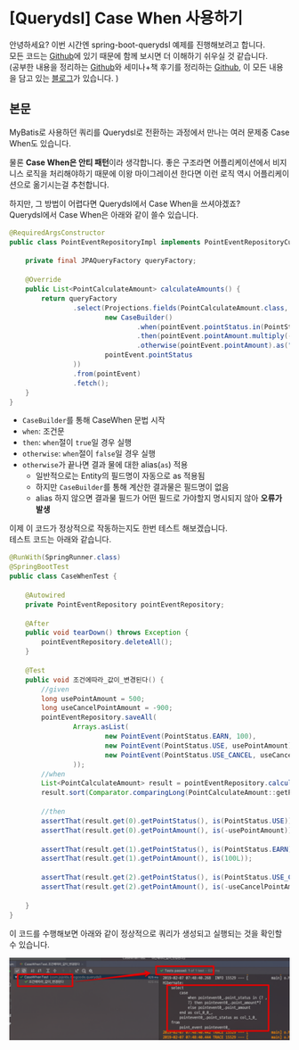 # [Querydsl] Case When 사용하기

안녕하세요? 이번 시간엔 spring-boot-querydsl 예제를 진행해보려고 합니다.  
모든 코드는 [Github](https://github.com/jojoldu/blog-code/tree/master/spring-boot-querydsl)에 있기 때문에 함께 보시면 더 이해하기 쉬우실 것 같습니다.  
(공부한 내용을 정리하는 [Github](https://github.com/jojoldu/blog-code)와 세미나+책 후기를 정리하는 [Github](https://github.com/jojoldu/review), 이 모든 내용을 담고 있는 [블로그](http://jojoldu.tistory.com/)가 있습니다. )<br/>

## 본문

MyBatis로 사용하던 쿼리를 Querydsl로 전환하는 과정에서 만나는 여러 문제중 Case When도 있습니다.  

물론 **Case When은 안티 패턴**이라 생각합니다.
좋은 구조라면 어플리케이션에서 비지니스 로직을 처리해야하기 때문에 이왕 마이그레이션 한다면 이런 로직 역시 어플리케이션으로 옮기시는걸 추천합니다.  
  
하지만, 그 방법이 어렵다면 Querydsl에서 Case When을 쓰셔야겠죠?  
Querydsl에서 Case When은 아래와 같이 쓸수 있습니다.

```java
@RequiredArgsConstructor
public class PointEventRepositoryImpl implements PointEventRepositoryCustom {

    private final JPAQueryFactory queryFactory;

    @Override
    public List<PointCalculateAmount> calculateAmounts() {
        return queryFactory
                .select(Projections.fields(PointCalculateAmount.class,
                        new CaseBuilder()
                                .when(pointEvent.pointStatus.in(PointStatus.USE, PointStatus.USE_CANCEL))
                                .then(pointEvent.pointAmount.multiply(-1))
                                .otherwise(pointEvent.pointAmount).as("pointAmount"),
                        pointEvent.pointStatus
                ))
                .from(pointEvent)
                .fetch();
    }
}
```

* ```CaseBuilder```를 통해 CaseWhen 문법 시작
* ```when```: 조건문
* ```then```: ```when```절이 ```true```일 경우 실행
* ```otherwise```: ```when```절이 ```false```일 경우 실행
* ```otherwise```가 끝나면 결과 물에 대한 alias(```as```) 적용
    * 일반적으로는 Entity의 필드명이 자동으로 as 적용됨
    * 하지만 ```CaseBuilder```를 통해 계산한 결과물은 필드명이 없음
    * alias 하지 않으면 결과물 필드가 어떤 필드로 가야할지 명시되지 않아 **오류가 발생**
  
이제 이 코드가 정상적으로 작동하는지도 한번 테스트 해보겠습니다.  
테스트 코드는 아래와 같습니다.

```java
@RunWith(SpringRunner.class)
@SpringBootTest
public class CaseWhenTest {

    @Autowired
    private PointEventRepository pointEventRepository;

    @After
    public void tearDown() throws Exception {
        pointEventRepository.deleteAll();
    }

    @Test
    public void 조건에따라_값이_변경된다() {
        //given
        long usePointAmount = 500;
        long useCancelPointAmount = -900;
        pointEventRepository.saveAll(
                Arrays.asList(
                        new PointEvent(PointStatus.EARN, 100),
                        new PointEvent(PointStatus.USE, usePointAmount),
                        new PointEvent(PointStatus.USE_CANCEL, useCancelPointAmount)
                ));
        //when
        List<PointCalculateAmount> result = pointEventRepository.calculateAmounts();
        result.sort(Comparator.comparingLong(PointCalculateAmount::getPointAmount));

        //then
        assertThat(result.get(0).getPointStatus(), is(PointStatus.USE));
        assertThat(result.get(0).getPointAmount(), is(-usePointAmount)); // 500원이 -500원으로

        assertThat(result.get(1).getPointStatus(), is(PointStatus.EARN));
        assertThat(result.get(1).getPointAmount(), is(100L));

        assertThat(result.get(2).getPointStatus(), is(PointStatus.USE_CANCEL));
        assertThat(result.get(2).getPointAmount(), is(-useCancelPointAmount)); // -900 원이 900원으로

    }
}
```

이 코드를 수행해보면 아래와 같이 정상적으로 쿼리가 생성되고 실행되는 것을 확인할 수 있습니다.

![1](./images/1.png)